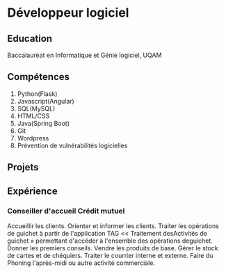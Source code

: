 # Développeur logiciel

## Education
Baccalauréat en Informatique et Génie logiciel, UQAM

## Compétences
1. Python(Flask)
2. Javascript(Angular)
3. SQL(MySQL)
4. HTML/CSS
5. Java(Spring Boot)
6. Git
7. Wordpress
8. Prévention de vulnérabilités logicielles

## Projets

## Expérience
### Conseiller d'accueil                              Crédit mutuel
Accueillir les clients.
Orienter et informer les clients.
Traiter les opérations de guichet à partir de l'application TAG
<< Traitement desActivités de guichet » permettant d'accéder à l'ensemble des opérations deguichet.
Donner les premiers conseils.
Vendre les produits de base.
Gérer le stock de cartes et de chéquiers.
Traiter le courrier interne et externe.
Faire du Phoning l'après-midi ou autre activité commerciale.


